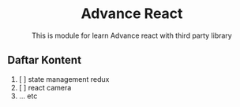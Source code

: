 <div align="center">
<h1>Advance React</h1>

<p>This is module for learn Advance react with third party library</p>
</div>

## Daftar Kontent

1. [ ] state management redux
2. [ ] react camera
3. ... etc
